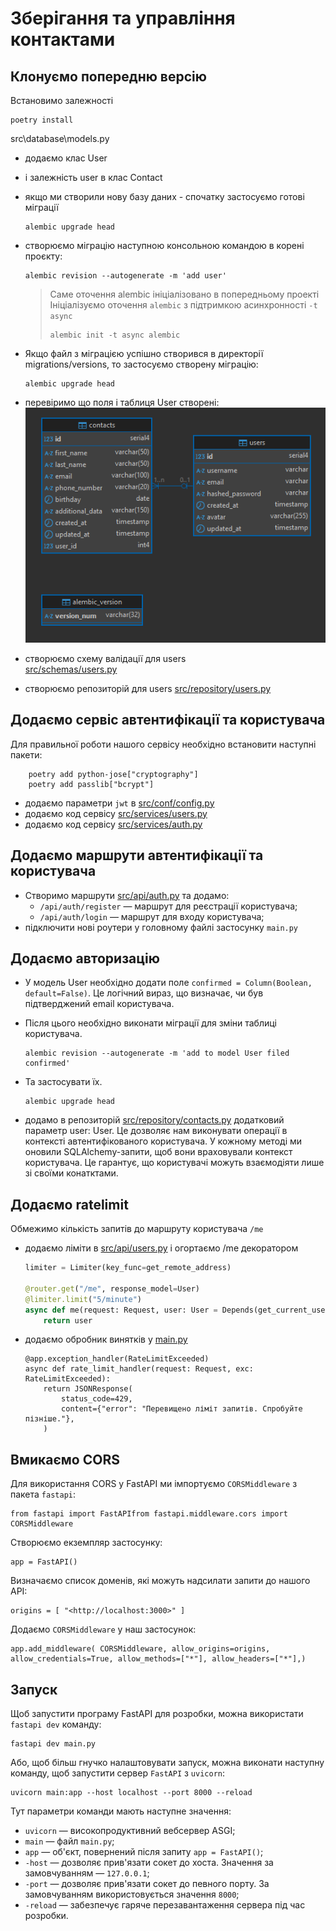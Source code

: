 # Зберігання та управління контактами

## Клонуємо попередню версію

Встановимо залежності

```shell
poetry install
```

src\database\models.py

- додаємо клас User
- і залежність user в клас Contact
- якщо ми створили нову базу даних - спочатку застосуємо готові міграції
  ```shell
  alembic upgrade head
  ```
- створюємо міграцію наступною консольною командою в корені проєкту:
  ```Shell
  alembic revision --autogenerate -m 'add user'
  ```
  > Саме оточення alembic ініціалізовано в попередньому проекті
  > Ініціалізуємо оточення `alembic` з підтримкою асинхронності `-t async`
  >
  > ```shell
  > alembic init -t async alembic
  > ```
- Якщо файл з міграцією успішно створився в директорії migrations/versions, то застосуємо створену міграцію:
  ```shell
  alembic upgrade head
  ```
- перевіримо що поля і таблиця User створені:  
  ![alt text](md.media/001.png)

- створюємо схему валідації для users  
  [src/schemas/users.py](src/schemas/users.py)

- створюємо репозиторій для users
  [src/repository/users.py](src/repository/users.py)

## Додаємо сервіс автентифікації та користувача

Для правильної роботи нашого сервісу необхідно встановити наступні пакети:

```shell
    poetry add python-jose["cryptography"]
    poetry add passlib["bcrypt"]
```

- додаємо параметри `jwt` в [src/conf/config.py](src/conf/config.py)
- додаємо код сервісу [src/services/users.py](src/services/users.py)
- додаємо код сервісу [src/services/auth.py](src/services/auth.py)

## Додаємо маршрути автентифікації та користувача

- Створимо маршрути [src/api/auth.py](src/api/auth.py) та додамо:
  - `/api/auth/register` — маршрут для реєстрації користувача;
  - `/api/auth/login` — маршрут для входу користувача;
- підключити нові роутери у головному файлі застосунку `main.py`

## Додаємо авторизацію

- У модель User необхідно додати поле `confirmed = Column(Boolean, default=False)`. Це логічний вираз, що визначає, чи був підтверджений email користувача.
- Після цього необхідно виконати міграції для зміни таблиці користувача.
  ```shell
  alembic revision --autogenerate -m 'add to model User filed confirmed'
  ```
- Та застосувати їх.

  ```shell
  alembic upgrade head
  ```

- додамо в репозиторій [src/repository/contacts.py](src/repository/contacts.py) додатковий параметр user: User. Це дозволяє нам виконувати операції в контексті автентифікованого користувача. У кожному методі ми оновили SQLAlchemy-запити, щоб вони враховували контекст користувача. Це гарантує, що користувачі можуть взаємодіяти лише зі своїми конатктами.

## Додаємо ratelimit

Обмежимо кількість запитів до маршруту користувача `/me`

- додаємо ліміти в [src/api/users.py](src/api/users.py) і огортаємо /me декоратором

  ```py
  limiter = Limiter(key_func=get_remote_address)

  @router.get("/me", response_model=User)
  @limiter.limit("5/minute")
  async def me(request: Request, user: User = Depends(get_current_user)):
      return user
  ```

- додаємо обробник винятків у [main.py](main.py)
  ```Py
  @app.exception_handler(RateLimitExceeded)
  async def rate_limit_handler(request: Request, exc: RateLimitExceeded):
      return JSONResponse(
          status_code=429,
          content={"error": "Перевищено ліміт запитів. Спробуйте пізніше."},
      )
  ```

## Вмикаємо CORS

Для використання CORS у FastAPI ми імпортуємо `CORSMiddleware` з пакета `fastapi`:

```Py
from fastapi import FastAPIfrom fastapi.middleware.cors import CORSMiddleware
```

Створюємо екземпляр застосунку:

```Py
app = FastAPI()
```

Визначаємо список доменів, які можуть надсилати запити до нашого API:

```Py
origins = [ "<http://localhost:3000>" ]
```

Додаємо `CORSMiddleware` у наш застосунок:

```Py
app.add_middleware( CORSMiddleware, allow_origins=origins, allow_credentials=True, allow_methods=["*"], allow_headers=["*"],)
```

## Запуск

Щоб запустити програму FastAPI для розробки, можна використати `fastapi dev` команду:

    fastapi dev main.py

Або, щоб більш гнучко налаштовувати запуск, можна виконати наступну команду, щоб запустити сервер `FastAPI` з `uvicorn`:

    uvicorn main:app --host localhost --port 8000 --reload

Тут параметри команди мають наступне значення:

- `uvicorn` — високопродуктивний вебсервер ASGI;
- `main` — файл `main.py`;
- `app` — об'єкт, повернений після запиту `app = FastAPI()`;
- `-host` — дозволяє прив'язати сокет до хоста. Значення за замовчуванням — `127.0.0.1`;
- `-port` — дозволяє прив'язати сокет до певного порту. За замовчуванням використовується значення `8000`;
- `-reload` — забезпечує гаряче перезавантаження сервера під час розробки.
